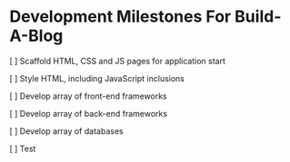 # Development Milestones For Build-A-Blog #

[ ] Scaffold HTML, CSS and JS pages for application start

[ ] Style HTML, including JavaScript inclusions

[ ] Develop array of front-end frameworks

[ ] Develop array of back-end frameworks

[ ] Develop array of databases

[ ] Test
